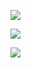 
![](https://youpaiyun.zongqilive.cn/image/20200824092557.png)

![](https://youpaiyun.zongqilive.cn/image/20200824092619.png)

![](https://youpaiyun.zongqilive.cn/image/20200825090620.png)